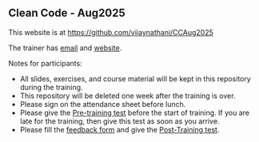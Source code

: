 ## Clean Code - Aug2025

This website is at <https://github.com/vijaynathani/CCAug2025>

The trainer has [email](mailto:vijay_nathani@yahoo.com) and [website](http://vijaynathani.github.io).

Notes for participants:
* All slides, exercises, and course material will be kept in this repository during the training.
* This repository will be deleted one week after the training is over.
* Please sign on the attendance sheet before lunch.
* Please give the [Pre-training test](https://forms.office.com/r/8JXggxQtNm) before the start of training. If you are late for the training, then give this test as soon as you arrive.
* Please fill the [feedback form](https://forms.office.com/r/pJVX070zML) and give the [Post-Training test](https://forms.office.com/r/j1G8FJF1JK).
